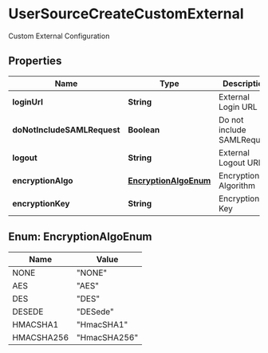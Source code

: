 

# UserSourceCreateCustomExternal

Custom External Configuration
## Properties

Name | Type | Description | Notes
------------ | ------------- | ------------- | -------------
**loginUrl** | **String** | External Login URL |  [optional]
**doNotIncludeSAMLRequest** | **Boolean** | Do not include SAMLRequest |  [optional]
**logout** | **String** | External Logout URL |  [optional]
**encryptionAlgo** | [**EncryptionAlgoEnum**](#EncryptionAlgoEnum) | Encryption Algorithm |  [optional]
**encryptionKey** | **String** | Encryption Key |  [optional]



## Enum: EncryptionAlgoEnum

Name | Value
---- | -----
NONE | &quot;NONE&quot;
AES | &quot;AES&quot;
DES | &quot;DES&quot;
DESEDE | &quot;DESede&quot;
HMACSHA1 | &quot;HmacSHA1&quot;
HMACSHA256 | &quot;HmacSHA256&quot;



